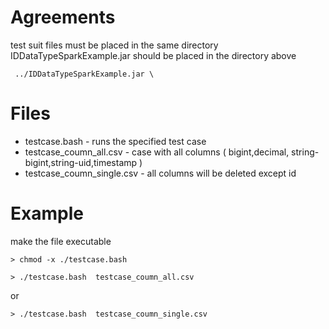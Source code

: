 # Agreements
test suit files must be placed in the same directory
IDDataTypeSparkExample.jar should be placed in the directory above 
```
 ../IDDataTypeSparkExample.jar \
```

# Files
* testcase.bash - runs the specified test case 
* testcase_coumn_all.csv - case with all columns  ( bigint,decimal, string-bigint,string-uid,timestamp )
* testcase_coumn_single.csv - all columns will be deleted except id

# Example
make the file executable
```
> chmod -x ./testcase.bash
```
```
> ./testcase.bash  testcase_coumn_all.csv
```
or 
```
> ./testcase.bash  testcase_coumn_single.csv
```